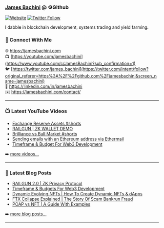 ### [James Bachini][website] @ ⚙️Github

[![Website](https://img.shields.io/website?label=jamesbachini.com&style=for-the-badge&url=https%3A%2F%2Fjamesbachini.com)](https://jamesbachini.com)
[![Twitter Follow](https://img.shields.io/twitter/follow/james_bachini?color=1DA1F2&logo=twitter&style=for-the-badge)](https://twitter.com/intent/follow?original_referer=https%3A%2F%2Fgithub.com%2Fjamesbachini&screen_name=jamesbachini)

I dabble in blockchain development, systems trading and yield farming.

### 👋 Connect With Me

🌐 https://jamesbachini.com
<br />
📺 [https://youtube.com/jamesbachini](https://www.youtube.com/c/JamesBachini?sub_confirmation=1)
<br />
🐦 [https://twitter.com/james_bachini](https://twitter.com/intent/follow?original_referer=https%3A%2F%2Fgithub.com%2Fjamesbachini&screen_name=jamesbachini)
<br />
👔 https://linkedin.com/in/jamesbachini
<br />
✉️ https://jamesbachini.com/contact/

---

### 📺 Latest YouTube Videos

<!-- YOUTUBE:START -->
- [Exchange Reserve Assets #shorts](https://www.youtube.com/watch?v=z1tq8GUL52Q)
- [RAILGUN | ZK WALLET DEMO](https://www.youtube.com/watch?v=2oIA6XIztOo)
- [Brilliance vs Bull Market #shorts](https://www.youtube.com/watch?v=tle9gAwZowc)
- [Sending emails with an Ethereum address via Ethermail](https://www.youtube.com/watch?v=Q1v8B2Whh6o)
- [Timeframe &amp; Budget For Web3 Development](https://www.youtube.com/watch?v=OiILAG9x25I)
<!-- YOUTUBE:END -->

➡️ [more videos...](https://youtube.com/jamesbachini)

---

### 📝 Latest Blog Posts

<!-- BLOG-POST-LIST:START -->
- [RAILGUN 2.0 | ZK Privacy Protocol](https://jamesbachini.com/railgun/)
- [Timeframe &amp; Budgets For Web3 Development](https://jamesbachini.com/web3-development/)
- [Dynamic Evolving NFTs | How To Create Dynamic NFTs &amp; dApps](https://jamesbachini.com/dynamic-nfts/)
- [FTX Collapse Explained | The Story Of Scam Bankrun Fraud](https://jamesbachini.com/ftx-collapse/)
- [POAP vs NFT | A Guide With Examples](https://jamesbachini.com/poap-vs-nft/)
<!-- BLOG-POST-LIST:END -->

➡️ [more blog posts...](https://jamesbachini.com)

---

[website]: https://jamesbachini.com
[twitter]: https://twitter.com/james_bachini
[youtube]: https://youtube.com/jamesbachini
[linkedin]: https://linkedin.com/in/jamesbachini
